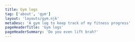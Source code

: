 ```yaml
---
title: Gym logs
tag: ['about', 'gym']
layout: 'layouts/gym.njk'
metaDesc: 'A gym log to keep track of my fitness progress'
pageHeaderTitle: 'Gym logs'
pageHeaderSummary: 'Do you even lift brah?'
---
```

